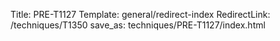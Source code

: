 Title: PRE-T1127
Template: general/redirect-index
RedirectLink: /techniques/T1350
save_as: techniques/PRE-T1127/index.html